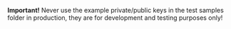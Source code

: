 **Important!**
Never use the example private/public keys in the test samples folder in production, they are for development and testing purposes only!
